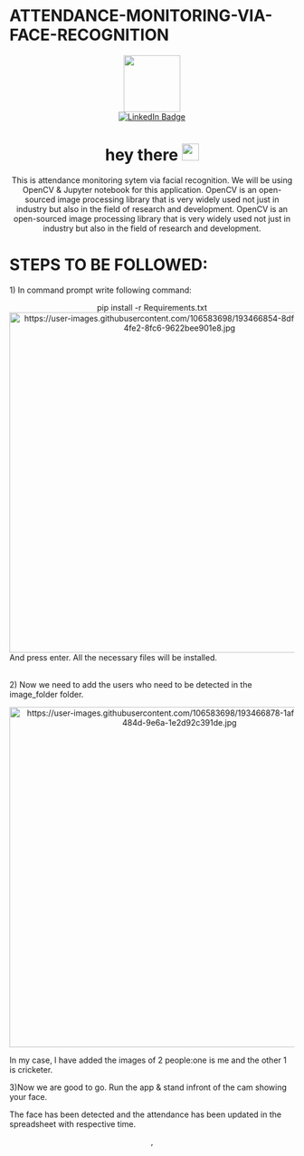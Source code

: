 # ATTENDANCE-MONITORING-VIA-FACE-RECOGNITION
<div id="header" align="center">
  <img src="https://media.giphy.com/media/M9gbBd9nbDrOTu1Mqx/giphy.gif" width="100"/>

<div id="badges">
  <a href="https://www.linkedin.com/in/kanish-nisant-k-s-267435210/">
    <img src="https://img.shields.io/badge/LinkedIn-blue?style=for-the-badge&logo=linkedin&logoColor=white" alt="LinkedIn Badge"/>
  </a>
  </div>
 <h1>
  hey there
  <img src="https://media.giphy.com/media/hvRJCLFzcasrR4ia7z/giphy.gif" width="30px"/>
</h1>
  <p>
    This is attendance monitoring sytem via facial recognition. We will be using OpenCV & Jupyter notebook for this application. OpenCV is an open-sourced image processing library that is very widely used not just in industry but also in the field of research and development. OpenCV is an open-sourced image processing library that is very widely used not just in industry but also in the field of research and development.</p>
  <p>
    <head>
      <h1 align="left" >STEPS TO BE FOLLOWED:</h1>
    </head>
    </p>
  <p align="left">
    1) In command prompt write following command:</p>
   pip install -r Requirements.txt
   <img width="601" alt="https://user-images.githubusercontent.com/106583698/193466854-8df9647b-d610-4fe2-8fc6-9622bee901e8.jpg">
  <div align="left">And press enter. All the necessary files will be installed.</div>
  <p align="left"></br>
    2) Now we need to add the users who need to be detected in the image_folder folder.</p>
    <img width="601" alt="https://user-images.githubusercontent.com/106583698/193466878-1af5149b-573f-484d-9e6a-1e2d92c391de.jpg">
  <p align="left">In my case, I have added the images of 2 people:one is me and the other 1 is cricketer.</p>
  <p align="left">
  3)Now we are good to go. Run the app & stand infront of the cam showing your face.</p>
  <p align="left">
  The face has been detected and the attendance has been updated in the spreadsheet with respective time.</p>
      
,
